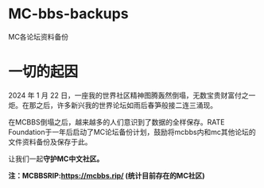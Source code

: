 # MC-bbs-backups
MC各论坛资料备份

# 一切的起因
  2024 年 1 月 22 日，一座我的世界社区精神图腾轰然倒塌，无数宝贵财富付之一炬。在那之后，许多新兴我的世界论坛如雨后春笋般接二连三涌现。

  在MCBBS倒塌之后，越来越多的人们意识到了数据的全样保存。RATE Foundation于一年后启动了MC论坛备份计划，鼓励将mcbbs内和mc其他论坛的文件资料备份及保存于此。

  让我们一起<b>守护MC中文社区<b>。

注：MCBBSRIP:https://mcbbs.rip/ (统计目前存在的MC社区)
